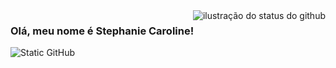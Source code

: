 <img align='right' src="https://github-readme-stats.vercel.app/api?username=iuricode&show_icons=true&title_color=783c00&text_color=af552e&icon_color=783c00&bg_color=f8efd4&cache_seconds=2300" alt="ilustração do status do github">

### Olá, meu nome é Stephanie Caroline!

<img src="https://img.shields.io/static/v1?label=Overview&message=StephanieCaroll&color=f8efd4&style=for-the-badge&logo=GitHub" alt="Static GitHub">
